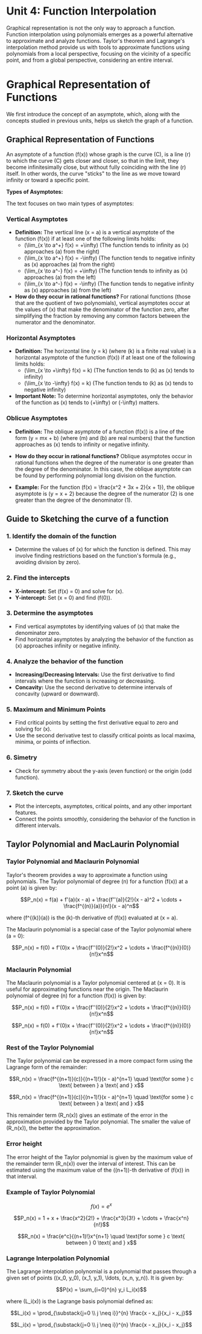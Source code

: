 # Unit 4: Function Interpolation
Graphical representation is not the only way to approach a function. Function interpolation using polynomials emerges as a powerful alternative to approximate and analyze functions. Taylor's theorem and Lagrange's interpolation method provide us with tools to approximate functions using polynomials from a local perspective, focusing on the vicinity of a specific point, and from a global perspective, considering an entire interval.

# Graphical Representation of Functions
We first introduce the concept of an asymptote, which, along with the concepts studied in previous units, helps us sketch the graph of a function.

## Graphical Representation of Functions

An asymptote of a function (f(x)) whose graph is the curve (C), is a line (r) to which the curve (C) gets closer and closer, so that in the limit, they become infinitesimally close, but without fully coinciding with the line (r) itself. In other words, the curve "sticks" to the line as we move toward infinity or toward a specific point.



**Types of Asymptotes:**

The text focuses on two main types of asymptotes:

### Vertical Asymptotes

- **Definition:** The vertical line \(x = a\) is a vertical asymptote of the function \(f(x)\) if at least one of the following limits holds:
    - \(\lim_{x \to a^+} f(x) = +\infty\) (The function tends to infinity as \(x\) approaches \(a\) from the right)
    - \(\lim_{x \to a^+} f(x) = -\infty\) (The function tends to negative infinity as \(x\) approaches \(a\) from the right)
    - \(\lim_{x \to a^-} f(x) = +\infty\) (The function tends to infinity as \(x\) approaches \(a\) from the left)
    - \(\lim_{x \to a^-} f(x) = -\infty\) (The function tends to negative infinity as \(x\) approaches \(a\) from the left)
- **How do they occur in rational functions?** For rational functions (those that are the quotient of two polynomials), vertical asymptotes occur at the values of \(x\) that make the denominator of the function zero, after simplifying the fraction by removing any common factors between the numerator and the denominator.

### Horizontal Asymptotes

- **Definition:** The horizontal line \(y = k\) (where \(k\) is a finite real value) is a horizontal asymptote of the function \(f(x)\) if at least one of the following limits holds:
    - \(\lim_{x \to +\infty} f(x) = k\) (The function tends to \(k\) as \(x\) tends to infinity)
    - \(\lim_{x \to -\infty} f(x) = k\) (The function tends to \(k\) as \(x\) tends to negative infinity)
- **Important Note:** To determine horizontal asymptotes, only the behavior of the function as \(x\) tends to \(+\infty\) or \(-\infty\) matters.


### Oblicue Asymptotes

- **Definition:** The oblique asymptote of a function \(f(x)\) is a line of the form \(y = mx + b\) (where \(m\) and \(b\) are real numbers) that the function approaches as \(x\) tends to infinity or negative infinity.

- **How do they occur in rational functions?** Oblique asymptotes occur in rational functions when the degree of the numerator is one greater than the degree of the denominator. In this case, the oblique asymptote can be found by performing polynomial long division on the function.

- **Example:** For the function \(f(x) = \frac{x^2 + 3x + 2}{x + 1}\), the oblique asymptote is \(y = x + 2\) because the degree of the numerator (2) is one greater than the degree of the denominator (1).

## Guide to Sketching the curve of a function

### 1. Identify the domain of the function
- Determine the values of \(x\) for which the function is defined. This may involve finding restrictions based on the function's formula (e.g., avoiding division by zero).
### 2. Find the intercepts
- **X-intercept:** Set \(f(x) = 0\) and solve for \(x\).
- **Y-intercept:** Set \(x = 0\) and find \(f(0)\).

### 3. Determine the asymptotes
- Find vertical asymptotes by identifying values of \(x\) that make the denominator zero.
- Find horizontal asymptotes by analyzing the behavior of the function as \(x\) approaches infinity or negative infinity.
### 4. Analyze the behavior of the function
- **Increasing/Decreasing Intervals:** Use the first derivative to find intervals where the function is increasing or decreasing.
- **Concavity:** Use the second derivative to determine intervals of concavity (upward or downward).
### 5. Maximum and Minimum Points
- Find critical points by setting the first derivative equal to zero and solving for \(x\).
- Use the second derivative test to classify critical points as local maxima, minima, or points of inflection.
### 6. Simetry
- Check for symmetry about the y-axis (even function) or the origin (odd function).
### 7. Sketch the curve
- Plot the intercepts, asymptotes, critical points, and any other important features.
- Connect the points smoothly, considering the behavior of the function in different intervals.

## Taylor Polynomial and MacLaurin Polynomial

### Taylor Polynomial and Maclaurin Polynomial

Taylor's theorem provides a way to approximate a function using polynomials. The Taylor polynomial of degree \(n\) for a function \(f(x)\) at a point \(a\) is given by:

```math
P_n(x) = f(a) + f'(a)(x - a) + \frac{f''(a)}{2!}(x - a)^2 + \cdots + \frac{f^{(n)}(a)}{n!}(x - a)^n
```

where \(f^{(k)}(a)\) is the \(k\)-th derivative of \(f(x)\) evaluated at \(x = a\).

The Maclaurin polynomial is a special case of the Taylor polynomial where \(a = 0\):

```math
P_n(x) = f(0) + f'(0)x + \frac{f''(0)}{2!}x^2 + \cdots + \frac{f^{(n)}(0)}{n!}x^n
```

### Maclaurin Polynomial

The Maclaurin polynomial is a Taylor polynomial centered at \(x = 0\). It is useful for approximating functions near the origin. The Maclaurin polynomial of degree \(n\) for a function \(f(x)\) is given by:

```math
P_n(x) = f(0) + f'(0)x + \frac{f''(0)}{2!}x^2 + \cdots + \frac{f^{(n)}(0)}{n!}x^n
```
```math
P_n(x) = f(0) + f'(0)x + \frac{f''(0)}{2!}x^2 + \cdots + \frac{f^{(n)}(0)}{n!}x^n
```

### Rest of the Taylor Polynomial

The Taylor polynomial can be expressed in a more compact form using the Lagrange form of the remainder:

```math
R_n(x) = \frac{f^{(n+1)}(c)}{(n+1)!}(x - a)^{n+1} \quad \text{for some } c \text{ between } a \text{ and } x
```
```math
R_n(x) = \frac{f^{(n+1)}(c)}{(n+1)!}(x - a)^{n+1} \quad \text{for some } c \text{ between } a \text{ and } x
```

This remainder term \(R_n(x)\) gives an estimate of the error in the approximation provided by the Taylor polynomial. The smaller the value of \(R_n(x)\), the better the approximation.

### Error height

The error height of the Taylor polynomial is given by the maximum value of the remainder term \(R_n(x)\) over the interval of interest. This can be estimated using the maximum value of the \((n+1)\)-th derivative of \(f(x)\) in that interval.

### Example of Taylor Polynomial
```math
f(x) = e^x
```
```math
P_n(x) = 1 + x + \frac{x^2}{2!} + \frac{x^3}{3!} + \cdots + \frac{x^n}{n!}
```
```math
R_n(x) = \frac{e^c}{(n+1)!}x^{n+1} \quad \text{for some } c \text{ between } 0 \text{ and } x
```

### Lagrange Interpolation Polynomial

The Lagrange interpolation polynomial is a polynomial that passes through a given set of points \((x_0, y_0), (x_1, y_1), \ldots, (x_n, y_n)\). It is given by:

```math
P(x) = \sum_{i=0}^{n} y_i L_i(x)
```

where \(L_i(x)\) is the Lagrange basis polynomial defined as:

```math
L_i(x) = \prod_{\substack{j=0 \\ j \neq i}}^{n} \frac{x - x_j}{x_i - x_j}
```
```math
L_i(x) = \prod_{\substack{j=0 \\ j \neq i}}^{n} \frac{x - x_j}{x_i - x_j}
```

